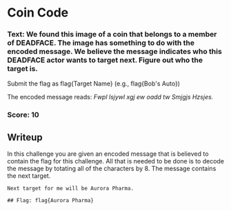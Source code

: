 # Coin Code

### Text: We found this image of a coin that belongs to a member of DEADFACE. The image has something to do with the encoded message. We believe the message indicates who this DEADFACE actor wants to target next. Figure out who the target is.

Submit the flag as flag{Target Name} (e.g., flag{Bob's Auto})

The encoded message reads: *Fwpl lsjywl xgj ew oadd tw Smjgjs Hzsjes.*

### Score: 10

## Writeup
In this challenge you are given an encoded message that is believed to contain the flag for this challenge. All that is needed to be done is to decode the message by totating all of the characters by 8. The message contains the next target.

```
Next target for me will be Aurora Pharma.
```

```
## Flag: flag{Aurora Pharma}
```